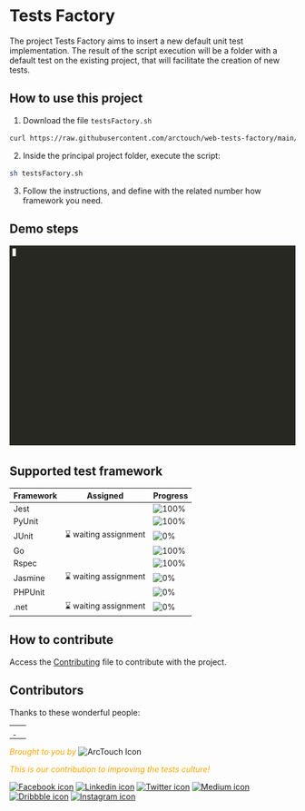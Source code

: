 # Tests Factory

The project Tests Factory aims to insert a new default unit test implementation. The result of the script execution will be a folder with a default test on the existing project, that will facilitate the creation of new tests.


## How to use this project
1. Download the file `testsFactory.sh`
```sh
curl https://raw.githubusercontent.com/arctouch/web-tests-factory/main/testsFactory.sh -o testsFactory.sh
```
2. Inside the principal project folder, execute the script:
```sh
sh testsFactory.sh
```
3. Follow the instructions, and define with the related number how framework you need.

## Demo steps

![Demo steps](https://raw.githubusercontent.com/arctouch/web-tests-factory/add-demo/assets/demo.gif)

## Supported test framework

<!-- begin-progress-table -->

| Framework                                   | Assigned          | Progress |
| ------------------------------------------- | ----------------- | -------- |
| Jest                                        | <a href="https://github.com/arctouch-leticiacoelho"><img src="https://avatars.githubusercontent.com/u/82114897?s=400&u=d6c8879b59c0d69fafe4206620f8b4cbd4f4ab81&v=4" width="25px;" style="border-radius:50%" alt=""/></a>|![100%](https://progress-bar.dev/100)|
| PyUnit                                      | <a href="https://github.com/arctouch-leticiacoelho"><img src="https://avatars.githubusercontent.com/u/82114897?s=400&u=d6c8879b59c0d69fafe4206620f8b4cbd4f4ab81&v=4" width="25px;" style="border-radius:50%" alt=""/></a><a href="https://joaomarcuslf.com/"><img src="https://avatars.githubusercontent.com/u/78762417?v=4" width="25px;" style="border-radius:50%" alt=""/></a>|![100%](https://progress-bar.dev/100)|
| JUnit                                       | ⌛ waiting assignment|![0%](https://progress-bar.dev/0)|
| Go                                          | <a href="https://joaomarcuslf.com/"><img src="https://avatars.githubusercontent.com/u/78762417?v=4" width="25px;" style="border-radius:50%" alt=""/></a>|![100%](https://progress-bar.dev/100)|
| Rspec                                      | <a href="https://github.com/arctouch-matheusgraciano"><img src="https://avatars.githubusercontent.com/u/89080926?v=4" width="25px;" style="border-radius:50%" alt=""/></a>  <a href="https://joaomarcuslf.com/"><img src="https://avatars.githubusercontent.com/u/78762417?v=4" width="25px;" style="border-radius:50%" alt=""/></a>|![100%](https://progress-bar.dev/100)|
| Jasmine                                     | ⌛ waiting assignment|![0%](https://progress-bar.dev/0)|
| PHPUnit                                     | <a href="https://github.com/arctouch-matheusgraciano"><img src="https://avatars.githubusercontent.com/u/89080926?v=4" width="25px;" style="border-radius:50%" alt=""/></a> |![0%](https://progress-bar.dev/0)|
| .net                                        | ⌛ waiting assignment|![0%](https://progress-bar.dev/0)|

<!-- end-progress-table -->


## How to contribute

Access the [Contributing](contribute.md) file to contribute with the project.

## Contributors

Thanks to these wonderful people:

<!-- ALL-CONTRIBUTORS-LIST:START - Do not remove or modify this section -->
<!-- prettier-ignore-start -->
<!-- markdownlint-disable -->
<table>
  <tr>
    <td align="center">
       <a href="https://github.com/arctouch-leticiacoelho"><img src="https://avatars.githubusercontent.com/u/82114897?s=400&u=d6c8879b59c0d69fafe4206620f8b4cbd4f4ab81&v=4" width="80px;" style="border-radius:50%" alt=""/>  </a>
       <a href="https://github.com/arctouch-pedrocosta"><img src="https://avatars.githubusercontent.com/u/10923005?v=4" width="80px;" style="border-radius:50%" alt=""/></a>
       <a href="https://joaomarcuslf.com/"><img src="https://avatars.githubusercontent.com/u/78762417?v=4" width="80px;" style="border-radius:50%" alt=""/></a>
      <a href="https://github.com/arctouch-matheusgraciano"><img src="https://avatars.githubusercontent.com/u/89080926?v=4" width="80px;" style="border-radius:50%" alt=""/></a>
      <a href="https://github.com/0x6775737461"><img src="https://avatars.githubusercontent.com/u/81694100?v=4" width="80px;" style="border-radius:50%" alt=""/></a>
    </td>
  </tr>
</table>

<!-- markdownlint-restore -->
<!-- prettier-ignore-end -->

<!-- ALL-CONTRIBUTORS-LIST:END -->


<span style="color:orange"><em>Brought to you by </em></span> <img src="https://pbs.twimg.com/profile_images/1156669334531596293/ufha-qND_400x400.png"  border="0" alt="ArcTouch Icon" height="60"/>

<span style="color:orange"><em>This is our contribution to improving the tests culture!</em></span>

<a href="https://www.facebook.com/ArcTouchBrasil/"><img alt="Facebook icon" src="https://img.icons8.com/ios-filled/50/000000/facebook-circled--v1.png" width="30"/></a>
<a href="https://www.linkedin.com/company/arctouch"><img alt="Linkedin icon" src="https://img.icons8.com/ios-filled/50/000000/linkedin-circled--v1.png" width="30"/></a>
<a href="https://twitter.com/arctouch"><img alt="Twitter icon" src="https://img.icons8.com/ios-filled/50/000000/twitter-circled--v1.png" width="30"/></a>
<a href="https://medium.com/arctouch"><img alt="Medium icon" src="https://img.icons8.com/ios-filled/50/000000/medium-logo.png" width="30"/></a>
<a href="https://dribbble.com/arctouch"><img alt="Dribbble icon" src="https://img.icons8.com/dotty/80/000000/dribbble.png" width="30"/></a>
<a href="https://www.instagram.com/arctouchlife/"><img alt="Instagram icon" src="https://img.icons8.com/ios-filled/50/000000/instagram-new.png" width="30"/></a>
